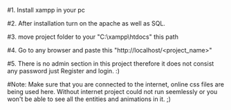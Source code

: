 #1. Install xampp in your pc


#2. After installation turn on the apache as well as SQL.


#3. move project folder to your "C:\xampp\htdocs" this path


#4. Go to any browser and paste this "http://localhost/<project_name>"


#5. There is no admin section in this project therefore it does not consist any password just Register and login. :)


#Note: Make sure that you are connected to the internet, online css files are being used here. Without internet project could not run seemlessly or you won't be able to see all the entities and animations in it. ;)
